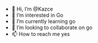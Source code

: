 - 👋 Hi, I’m @Kazce
- 👀 I’m interested in Go
- 🌱 I’m currently learning go
- 💞️ I’m looking to collaborate on go
- 📫 How to reach me yes

<!---
Kazce/Kazce is a ✨ special ✨ repository because its `README.md` (this file) appears on your GitHub profile.
You can click the Preview link to take a look at your changes.
--->

